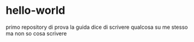 # hello-world
primo repository di prova
la guida dice di scrivere qualcosa su me stesso ma non so cosa scrivere
